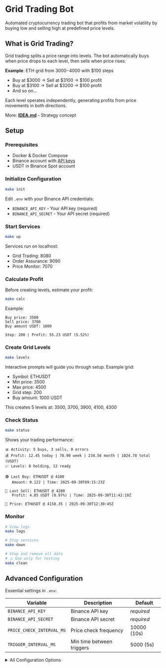# Grid Trading Bot

Automated cryptocurrency trading bot that profits from market volatility by buying low and selling high at predefined price levels.

## What is Grid Trading?

Grid trading splits a price range into levels. The bot automatically buys when price drops to each level, then sells when price rises.

**Example**: ETH grid from $3000-$4000 with $100 steps
- Buy at $3000 → Sell at $3100 → $100 profit
- Buy at $3100 → Sell at $3200 → $100 profit
- And so on...

Each level operates independently, generating profits from price movements in both directions.

More: **[IDEA.md](IDEA.md)** - Strategy concept

## Setup

### Prerequisites

- Docker & Docker Compose
- Binance account with [API keys](https://www.binance.com/en/my/settings/api-management)
- USDT in Binance Spot account

### Initialize Configuration

```bash
make init
```

Edit `.env` with your Binance API credentials:
- `BINANCE_API_KEY` - Your API key (required)
- `BINANCE_API_SECRET` - Your API secret (required)

### Start Services

```bash
make up
```

Services run on localhost:
- Grid Trading: 8080
- Order Assurance: 9090
- Price Monitor: 7070

### Calculate Profit

Before creating levels, estimate your profit:

```bash
make calc
```

Example:
```
Buy price: 3500
Sell price: 3700
Buy amount USDT: 1000

Step: 200 | Profit: 55.23 USDT (5.52%)
```

### Create Grid Levels

```bash
make levels
```

Interactive prompts will guide you through setup. Example grid:
- Symbol: ETHUSDT
- Min price: 3500
- Max price: 4500
- Grid step: 200
- Buy amount: 1000 USDT

This creates 5 levels at: 3500, 3700, 3900, 4100, 4300

### Check Status

```bash
make status
```

Shows your trading performance:
```
📊 Activity: 5 buys, 3 sells, 0 errors
💰 Profit: 12.45 today | 78.90 week | 234.56 month | 1024.78 total (USDT)
📈 Levels: 8 holding, 12 ready

🟢 Last Buy: ETHUSDT @ 4100
   Amount: 0.122 | Time: 2025-09-30T09:15:23Z

🔴 Last Sell: ETHUSDT @ 4200
   Profit: 4.85 USDT (0.97%) | Time: 2025-09-30T11:42:10Z

📍 Price: ETHUSDT @ 4158.35 | 2025-09-30T12:30:45Z
```

### Monitor

```bash
# View logs
make logs

# Stop services
make down

# Stop and remove all data
# ⚠️ Use only for testing
make clean
```

## Advanced Configuration

Essential settings in `.env`:

| Variable | Description | Default |
|----------|-------------|---------|
| `BINANCE_API_KEY` | Binance API key | *required* |
| `BINANCE_API_SECRET` | Binance API secret | *required* |
| `PRICE_CHECK_INTERVAL_MS` | Price check frequency | 10000 (10s) |
| `TRIGGER_INTERVAL_MS` | Min time between triggers | 5000 (5s) |

<details>
<summary>All Configuration Options</summary>

**Service Ports**:
- `GRID_PORT=8080`
- `ASSURANCE_PORT=9090`
- `MONITOR_PORT=7070`

**Database**:
- `DB_PATH=/data/grid_trading.db` - SQLite database file path 

**Internal URLs**:
- `ORDER_ASSURANCE_URL=http://localhost:9090`
- `GRID_TRADING_URL=http://localhost:8080`

**Recovery**:
- `SYNC_JOB_ENABLED=true` - Hourly order sync
- `SYNC_JOB_CRON=0 * * * *` - Cron schedule

</details>
